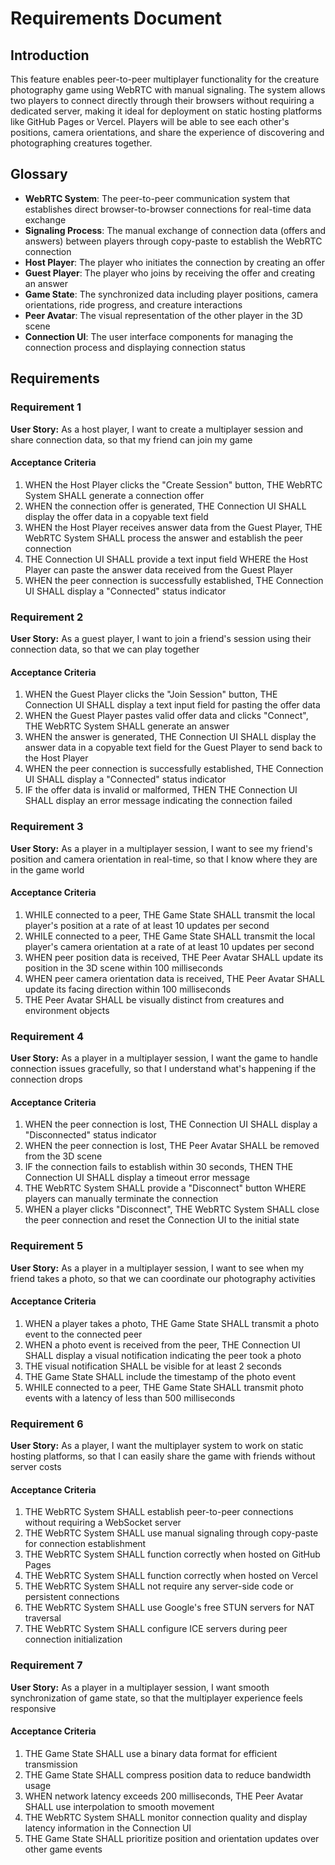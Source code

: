 # Requirements Document

## Introduction

This feature enables peer-to-peer multiplayer functionality for the creature photography game using WebRTC with manual signaling. The system allows two players to connect directly through their browsers without requiring a dedicated server, making it ideal for deployment on static hosting platforms like GitHub Pages or Vercel. Players will be able to see each other's positions, camera orientations, and share the experience of discovering and photographing creatures together.

## Glossary

- **WebRTC System**: The peer-to-peer communication system that establishes direct browser-to-browser connections for real-time data exchange
- **Signaling Process**: The manual exchange of connection data (offers and answers) between players through copy-paste to establish the WebRTC connection
- **Host Player**: The player who initiates the connection by creating an offer
- **Guest Player**: The player who joins by receiving the offer and creating an answer
- **Game State**: The synchronized data including player positions, camera orientations, ride progress, and creature interactions
- **Peer Avatar**: The visual representation of the other player in the 3D scene
- **Connection UI**: The user interface components for managing the connection process and displaying connection status

## Requirements

### Requirement 1

**User Story:** As a host player, I want to create a multiplayer session and share connection data, so that my friend can join my game

#### Acceptance Criteria

1. WHEN the Host Player clicks the "Create Session" button, THE WebRTC System SHALL generate a connection offer
2. WHEN the connection offer is generated, THE Connection UI SHALL display the offer data in a copyable text field
3. WHEN the Host Player receives answer data from the Guest Player, THE WebRTC System SHALL process the answer and establish the peer connection
4. THE Connection UI SHALL provide a text input field WHERE the Host Player can paste the answer data received from the Guest Player
5. WHEN the peer connection is successfully established, THE Connection UI SHALL display a "Connected" status indicator

### Requirement 2

**User Story:** As a guest player, I want to join a friend's session using their connection data, so that we can play together

#### Acceptance Criteria

1. WHEN the Guest Player clicks the "Join Session" button, THE Connection UI SHALL display a text input field for pasting the offer data
2. WHEN the Guest Player pastes valid offer data and clicks "Connect", THE WebRTC System SHALL generate an answer
3. WHEN the answer is generated, THE Connection UI SHALL display the answer data in a copyable text field for the Guest Player to send back to the Host Player
4. WHEN the peer connection is successfully established, THE Connection UI SHALL display a "Connected" status indicator
5. IF the offer data is invalid or malformed, THEN THE Connection UI SHALL display an error message indicating the connection failed

### Requirement 3

**User Story:** As a player in a multiplayer session, I want to see my friend's position and camera orientation in real-time, so that I know where they are in the game world

#### Acceptance Criteria

1. WHILE connected to a peer, THE Game State SHALL transmit the local player's position at a rate of at least 10 updates per second
2. WHILE connected to a peer, THE Game State SHALL transmit the local player's camera orientation at a rate of at least 10 updates per second
3. WHEN peer position data is received, THE Peer Avatar SHALL update its position in the 3D scene within 100 milliseconds
4. WHEN peer camera orientation data is received, THE Peer Avatar SHALL update its facing direction within 100 milliseconds
5. THE Peer Avatar SHALL be visually distinct from creatures and environment objects

### Requirement 4

**User Story:** As a player in a multiplayer session, I want the game to handle connection issues gracefully, so that I understand what's happening if the connection drops

#### Acceptance Criteria

1. WHEN the peer connection is lost, THE Connection UI SHALL display a "Disconnected" status indicator
2. WHEN the peer connection is lost, THE Peer Avatar SHALL be removed from the 3D scene
3. IF the connection fails to establish within 30 seconds, THEN THE Connection UI SHALL display a timeout error message
4. THE WebRTC System SHALL provide a "Disconnect" button WHERE players can manually terminate the connection
5. WHEN a player clicks "Disconnect", THE WebRTC System SHALL close the peer connection and reset the Connection UI to the initial state

### Requirement 5

**User Story:** As a player in a multiplayer session, I want to see when my friend takes a photo, so that we can coordinate our photography activities

#### Acceptance Criteria

1. WHEN a player takes a photo, THE Game State SHALL transmit a photo event to the connected peer
2. WHEN a photo event is received from the peer, THE Connection UI SHALL display a visual notification indicating the peer took a photo
3. THE visual notification SHALL be visible for at least 2 seconds
4. THE Game State SHALL include the timestamp of the photo event
5. WHILE connected to a peer, THE Game State SHALL transmit photo events with a latency of less than 500 milliseconds

### Requirement 6

**User Story:** As a player, I want the multiplayer system to work on static hosting platforms, so that I can easily share the game with friends without server costs

#### Acceptance Criteria

1. THE WebRTC System SHALL establish peer-to-peer connections without requiring a WebSocket server
2. THE WebRTC System SHALL use manual signaling through copy-paste for connection establishment
3. THE WebRTC System SHALL function correctly when hosted on GitHub Pages
4. THE WebRTC System SHALL function correctly when hosted on Vercel
5. THE WebRTC System SHALL not require any server-side code or persistent connections
6. THE WebRTC System SHALL use Google's free STUN servers for NAT traversal
7. THE WebRTC System SHALL configure ICE servers during peer connection initialization

### Requirement 7

**User Story:** As a player in a multiplayer session, I want smooth synchronization of game state, so that the multiplayer experience feels responsive

#### Acceptance Criteria

1. THE Game State SHALL use a binary data format for efficient transmission
2. THE Game State SHALL compress position data to reduce bandwidth usage
3. WHEN network latency exceeds 200 milliseconds, THE Peer Avatar SHALL use interpolation to smooth movement
4. THE WebRTC System SHALL monitor connection quality and display latency information in the Connection UI
5. THE Game State SHALL prioritize position and orientation updates over other game events
